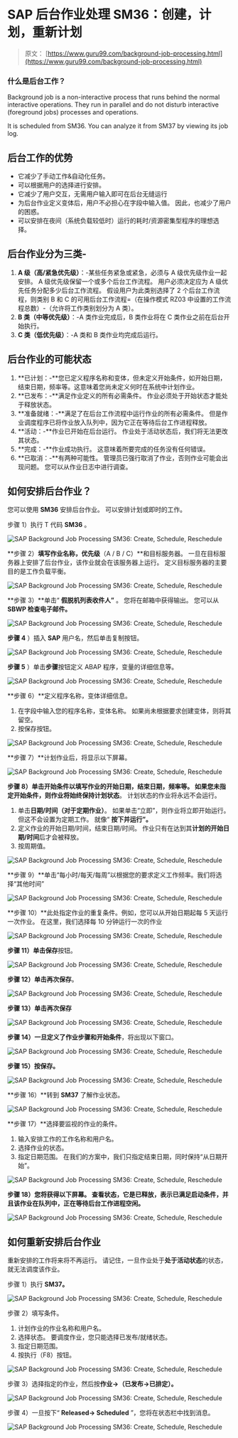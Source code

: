 # SAP 后台作业处理 SM36：创建，计划，重新计划

> 原文： [https://www.guru99.com/background-job-processing.html](https://www.guru99.com/background-job-processing.html)

### 什么是后台工作？

Background job is a non-interactive process that runs behind the normal interactive operations. They run in parallel and do not disturb interactive (foreground jobs) processes and operations.

It is scheduled from SM36\. You can analyze it from SM37 by viewing its job log.

## 后台工作的优势

*   它减少了手动工作&自动化任务。
*   可以根据用户的选择进行安排。
*   它减少了用户交互，无需用户输入即可在后台无缝运行
*   为后台作业定义变体后，用户不必担心在字段中输入值。 因此，也减少了用户的困惑。
*   可以安排在夜间（系统负载较低时）运行的耗时/资源密集型程序的理想选择。

## 后台作业分为三类-

1.  **A 级（高/紧急优先级）**：-某些任务紧急或紧急，必须与 A 级优先级作业一起安排。 A 级优先级保留一个或多个后台工作流程。 用户必须决定应为 A 级优先任务分配多少后台工作流程。 假设用户为此类别选择了 2 个后台工作流程，则类别 B 和 C 的可用后台工作流程=（在操作模式 RZ03 中设置的工作流程总数）-（允许将工作类别划分为 A 类）。
2.  **B 类（中等优先级）**：-A 类作业完成后，B 类作业将在 C 类作业之前在后台开始执行。
3.  **C 类（低优先级）**：-A 类和 B 类作业均完成后运行。

## 后台作业的可能状态

1.  **已计划：-**您已定义程序名称和变体，但未定义开始条件，如开始日期，结束日期，频率等。这意味着您尚未定义何时在系统中计划作业。
2.  **已发布：-**满足作业定义的所有必需条件。 作业必须处于开始状态才能处于释放状态。
3.  **准备就绪：-**满足了在后台工作流程中运行作业的所有必需条件。 但是作业调度程序已将作业放入队列中，因为它正在等待后台工作进程释放。
4.  **活动：-**作业已开始在后台运行。 作业处于活动状态后，我们将无法更改其状态。
5.  **完成：-**作业成功执行。 这意味着所要完成的任务没有任何错误。
6.  **已取消：-**有两种可能性。 管理员已强行取消了作业，否则作业可能会出现问题。 您可以从作业日志中进行调查。

## 如何安排后台作业？

您可以使用 **SM36** 安排后台作业。 可以安排计划或即时的工作。

步骤 1）执行 T 代码 **SM36** 。

![SAP Background Job Processing SM36: Create, Schedule, Reschedule](img/45b36e8f04c38b8aedc1052066b9d5b7.png "Background Job Processing") 

**步骤 2）**填写作业名称，优先级**（A / B / C）**和目标服务器。 一旦在目标服务器上安排了后台作业，该作业就会在该服务器上运行。 定义目标服务器的主要目的是工作负载平衡。

![SAP Background Job Processing SM36: Create, Schedule, Reschedule](img/27edd358d99fc44a2d3347e8f1328d94.png "Background Job Processing") 

**步骤 3）**单击“ **假脱机列表收件人”** 。 您将在邮箱中获得输出。 您可以从 **SBWP 检查电子邮件。**

![SAP Background Job Processing SM36: Create, Schedule, Reschedule](img/45d51d5c575c4b2d147af28556f0bf4f.png "Background Job Processing") 

**步骤 4** ）插入 **SAP** 用户名，然后单击复制按钮。

![SAP Background Job Processing SM36: Create, Schedule, Reschedule](img/292fc671e5edbad415963f920acd7a69.png "Background Job Processing") 

**步骤 5** ）单击**步骤**按钮定义 ABAP 程序，变量的详细信息等。

![SAP Background Job Processing SM36: Create, Schedule, Reschedule](img/5472e173bdcf54b9437ac76b64d52872.png "Background Job Processing") 

**步骤 6）**定义程序名称，变体详细信息。

1.  在字段中输入您的程序名称，变体名称。 如果尚未根据要求创建变体，则将其留空。
2.  按保存按钮。

![SAP Background Job Processing SM36: Create, Schedule, Reschedule](img/129a8f0fe7513a0ccc5d3f55bd9adedf.png "Background Job Processing") 

**步骤 7）**计划作业后，将显示以下屏幕。

![SAP Background Job Processing SM36: Create, Schedule, Reschedule](img/c8bfcc2b38190f96a8f7c7584ee81ea7.png "Background Job Processing") 

**步骤 8）**单击开始条件以填写作业的开始日期，结束日期，频率等。 如果您未指定开始条件**，则作业将始终保持计划状态**。 计划状态的作业将永远不会运行。

1.  单击**日期/时间（对于定期作业）**。 如果单击“立即”，则作业将立即开始运行。 但这不会设置为定期工作。 就像“ **按下并运行”。**
2.  定义作业的开始日期/时间，结束日期/时间。 作业只有在达到其**计划的开始日期/时间**后才会被释放。
3.  按周期值。

![SAP Background Job Processing SM36: Create, Schedule, Reschedule](img/3b776693083664d91f634d3b5bc60b98.png "Background Job Processing") 

**步骤 9）**单击“每小时/每天/每周”以根据您的要求定义工作频率。我们将选择“其他时间”

![SAP Background Job Processing SM36: Create, Schedule, Reschedule](img/b507e8f99db52ce53f3a9d524ce5d26d.png "Background Job Processing") 

**步骤 10）**此处指定作业的重复条件。例如，您可以从开始日期起每 5 天运行一次作业。 在这里，我们选择每 10 分钟运行一次的作业

![SAP Background Job Processing SM36: Create, Schedule, Reschedule](img/ee85584c9b7b15e2d7467a65950b467a.png "Background Job Processing") 

**步骤 11）**单击**保存**按钮。

![SAP Background Job Processing SM36: Create, Schedule, Reschedule](img/2c1166a9ffb0dd404e95051f440e490d.png "Background Job Processing") 

**步骤 12）**单击**再次保存**。

![SAP Background Job Processing SM36: Create, Schedule, Reschedule](img/9c2e85d28bc608fa3d05b5db3ff133a2.png "Background Job Processing") 

**步骤 13）**单击**再次保存**

![SAP Background Job Processing SM36: Create, Schedule, Reschedule](img/ee7b1c08c093e1f3eca0988f0be5ffcc.png "Background Job Processing") 

**步骤 14）**一旦定义了**作业步骤和开始条件**，将出现以下窗口。

![SAP Background Job Processing SM36: Create, Schedule, Reschedule](img/fe254fbcf7d5837d554f6466bfe94668.png "Background Job Processing") 

**步骤 15）**按**保存。**

![SAP Background Job Processing SM36: Create, Schedule, Reschedule](img/eb8bd8087efb41aa018ba19ad2476959.png "Background Job Processing") 

**步骤 16）**转到 **SM37** 了解作业状态。

![SAP Background Job Processing SM36: Create, Schedule, Reschedule](img/adc2a04afdb9a2d46c70931543de7b19.png "Background Job Processing") 

**步骤 17）**选择要监视的作业的条件。

1.  输入安排工作的工作名称和用户名。
2.  选择作业的状态。
3.  指定日期范围。 在我们的方案中，我们只指定结束日期，同时保持“从日期开始”。

![SAP Background Job Processing SM36: Create, Schedule, Reschedule](img/b559375f54f311e350232a6ca23f8677.png "Background Job Processing")

**步骤 18）**您将获得以下屏幕。 查看状态，它是已释放，表示已满足启动条件，并且该作业在队列中，正在等待**后台工作进程空闲。**

![SAP Background Job Processing SM36: Create, Schedule, Reschedule](img/157de27a015a110de82e3b374cffd986.png "Background Job Processing")

## 如何重新安排后台作业

重新安排的工作将来将不再运行。 请记住，一旦作业处于**处于活动状态**的状态，就无法调度该作业。

步骤 1）执行 **SM37。**

![SAP Background Job Processing SM36: Create, Schedule, Reschedule](img/4bbd4d4b6723d49a8d6bf35a31a7d020.png "How to Rescheduled a background job") 

步骤 2）填写条件。

1.  计划作业的作业名称和用户名。
2.  选择状态。 要调度作业，您只能选择已发布/就绪状态。
3.  指定日期范围。
4.  按执行（F8）按钮。

![SAP Background Job Processing SM36: Create, Schedule, Reschedule](img/110bc79d93344d1b1927f629b37d9f91.png "How to Rescheduled a background job")

步骤 3）选择指定的作业，然后按**作业->（已发布->已排定）。**

![SAP Background Job Processing SM36: Create, Schedule, Reschedule](img/47826dcf24ac1fe68a73bd24ecdfc05e.png "How to Rescheduled a background job")

步骤 4）一旦按下“ **Released-> Scheduled** ”，您将在状态栏中找到消息。

![SAP Background Job Processing SM36: Create, Schedule, Reschedule](img/f557188e6e829ea02037397790d0e676.png "How to Rescheduled a background job")